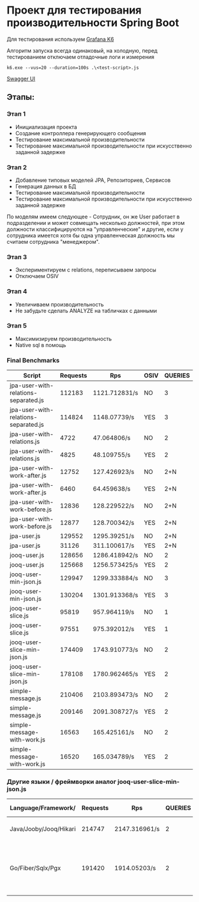 # Проект для тестирования производительности Spring Boot

Для тестирования используем [Grafana K6](https://grafana.com/docs/k6/latest/)

Алгоритм запуска всегда одинаковый, на холодную, перед тестированием отключаем
отладочные логи и измерения

```
k6.exe --vus=20 --duration=100s .\<test-script>.js
```

[Swagger UI](http://localhost:8112/swagger-ui/index.html)

## Этапы:

### Этап 1

- Инициализация проекта
- Создание контроллера генерирующего сообщения
- Тестирование максимальной производительности
- Тестирование максимальной производительности при искусственно заданной задержке

### Этап 2

- Добавление типовых моделей JPA, Репозиториев, Сервисов
- Генерация данных в БД
- Тестирование максимальной производительности
- Тестирование максимальной производительности при искусственно заданной задержке

По моделям имеем следующее - Сотрудник, он же User работает в подразделении и может
совмещать несколько должностей, при этом должности классифицируются на "управленческие"
и другие, если у сотрудника имеется хотя бы одна управленческая должность мы считаем
сотрудника "менеджером".

### Этап 3

- Экспериментируем с relations, переписываем запросы
- Отключаем OSIV

### Этап 4

- Увеличиваем производительность
- Не забудьте сделать ANALYZE на табличках с данными

### Этап 5

- Максимизируем производительность
- Native sql в помощь

### Final Benchmarks

| Script                               | Requests | Rps           | OSIV | QUERIES |
|--------------------------------------|----------|---------------|------|---------|
| jpa-user-with-relations-separated.js | 112183   | 1121.712831/s | NO   | 3       |
| jpa-user-with-relations-separated.js | 114824   | 1148.07739/s  | YES  | 3       |
| jpa-user-with-relations.js           | 4722     | 47.064806/s   | NO   | 2       |
| jpa-user-with-relations.js           | 4825     | 48.109755/s   | YES  | 2       |
| jpa-user-with-work-after.js          | 12752    | 127.426923/s  | NO   | 2+N     |
| jpa-user-with-work-after.js          | 6460     | 64.459638/s   | YES  | 2+N     |
| jpa-user-with-work-before.js         | 12836    | 128.229522/s  | NO   | 2+N     |
| jpa-user-with-work-before.js         | 12877    | 128.700342/s  | YES  | 2+N     |
| jpa-user.js                          | 129552   | 1295.39251/s  | NO   | 2+N     |
| jpa-user.js                          | 31126    | 311.100617/s  | YES  | 2+N     |
| jooq-user.js                         | 128656   | 1286.418942/s | NO   | 2       |
| jooq-user.js                         | 125668   | 1256.573425/s | YES  | 2       |
| jooq-user-min-json.js                | 129947   | 1299.333884/s | NO   | 3       |
| jooq-user-min-json.js                | 130204   | 1301.913368/s | YES  | 3       |
| jooq-user-slice.js                   | 95819    | 957.964119/s  | NO   | 1       |
| jooq-user-slice.js                   | 97551    | 975.392012/s  | YES  | 1       |
| jooq-user-slice-min-json.js          | 174409   | 1743.910773/s | NO   | 2       |
| jooq-user-slice-min-json.js          | 178108   | 1780.962465/s | YES  | 2       |
| simple-message.js                    | 210406   | 2103.893473/s | NO   | 2       |
| simple-message.js                    | 209146   | 2091.308727/s | YES  | 2       |
| simple-message-with-work.js          | 16563    | 165.425161/s  | NO   | 2       |
| simple-message-with-work.js          | 16520    | 165.034789/s  | YES  | 2       |

### Другие языки / фреймворки аналог jooq-user-slice-min-json.js

| Language/Framework/    | Requests | Rps           | QUERIES  | REASON                | BETTER IN                                  |
|------------------------|----------|---------------|----------|-----------------------|--------------------------------------------|
| Java/Jooby/Jooq/Hikari | 214747   | 2147.316961/s | 2        | no proxy / reflection | smaller heap size                          |
| Go/Fiber/Sqlx/Pgx      | 191420   | 1914.05203/s  | 2        | native binary         | low memory ~10Mb, small artefact size ~3mb |
